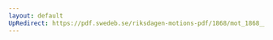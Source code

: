 ```yaml
---
layout: default
UpRedirect: https://pdf.swedeb.se/riksdagen-motions-pdf/1868/mot_1868__ak__00036/mot_1868__ak__00036_001.pdf
---
```

